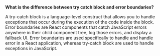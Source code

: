 **What is the difference between try catch block and error boundaries?**

A try-catch block is a language-level construct that allows you to handle exceptions that occur during the execution of the code inside the block. Error boundaries are React components that catch JavaScript errors anywhere in their child component tree, log those errors, and display a fallback UI. Error boundaries are used specifically to handle and handle error in a React application, whereas try-catch block are used to handle exceptions in JavaScript.